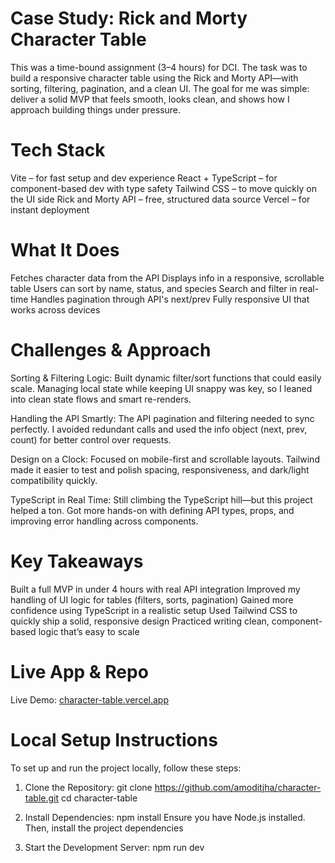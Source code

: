 # Case Study: Rick and Morty Character Table

This was a time-bound assignment (3–4 hours) for DCI. The task was to build a responsive character table using the Rick and Morty API—with sorting, filtering, pagination, and a clean UI. The goal for me was simple: deliver a solid MVP that feels smooth, looks clean, and shows how I approach building things under pressure.

# Tech Stack

Vite – for fast setup and dev experience
React + TypeScript – for component-based dev with type safety
Tailwind CSS – to move quickly on the UI side
Rick and Morty API – free, structured data source
Vercel – for instant deployment

# What It Does

Fetches character data from the API
Displays info in a responsive, scrollable table
Users can sort by name, status, and species
Search and filter in real-time
Handles pagination through API's next/prev
Fully responsive UI that works across devices

# Challenges & Approach

Sorting & Filtering Logic:
Built dynamic filter/sort functions that could easily scale. Managing local state while keeping UI snappy was key, so I leaned into clean state flows and smart re-renders.

Handling the API Smartly:
The API pagination and filtering needed to sync perfectly. I avoided redundant calls and used the info object (next, prev, count) for better control over requests.

Design on a Clock:
Focused on mobile-first and scrollable layouts. Tailwind made it easier to test and polish spacing, responsiveness, and dark/light compatibility quickly.

TypeScript in Real Time:
Still climbing the TypeScript hill—but this project helped a ton. Got more hands-on with defining API types, props, and improving error handling across components.

# Key Takeaways

Built a full MVP in under 4 hours with real API integration
Improved my handling of UI logic for tables (filters, sorts, pagination)
Gained more confidence using TypeScript in a realistic setup
Used Tailwind CSS to quickly ship a solid, responsive design
Practiced writing clean, component-based logic that’s easy to scale

# Live App & Repo
Live Demo: [character-table.vercel.app](https://character-table.vercel.app/)

# Local Setup Instructions
To set up and run the project locally, follow these steps:

1. Clone the Repository:
git clone https://github.com/amoditjha/character-table.git
cd character-table

2. Install Dependencies:
 npm install
Ensure you have Node.js installed. Then, install the project dependencies

3. Start the Development Server:
 npm run dev


